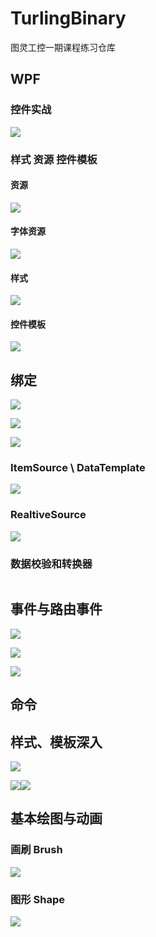 # TurlingBinary

图灵工控一期课程练习仓库

## WPF

### 控件实战

![](https://raw.githubusercontent.com/ethanielK/ImgGallery/main/2024/10/28-21-27-50-2024-10-28-21-09-50-image.png)

### 样式 资源 控件模板

#### 资源

![](https://raw.githubusercontent.com/ethanielK/ImgGallery/main/2024/10/30-20-40-43-2024-10-30-20-39-24-image.png)

#### 字体资源

![](https://raw.githubusercontent.com/ethanielK/ImgGallery/main/2024/10/30-20-40-49-2024-10-30-20-39-58-image.png)

#### 样式

![](https://raw.githubusercontent.com/ethanielK/ImgGallery/main/2024/10/30-20-41-14-2024-10-30-20-40-14-image.png)

#### 控件模板

![](https://raw.githubusercontent.com/ethanielK/ImgGallery/main/2024/10/30-20-41-18-2024-10-30-20-40-29-image.png)

## 绑定

![](https://raw.githubusercontent.com/ethanielK/ImgGallery/main/2024/11/10-19-56-51-2024-11-10-19-56-40-image.png)

![](https://raw.githubusercontent.com/ethanielK/ImgGallery/main/2024/11/10-19-57-16-2024-11-10-19-57-11-image.png)

![](https://raw.githubusercontent.com/ethanielK/ImgGallery/main/2024/11/10-19-57-55-2024-11-10-19-57-47-image.png)

### ItemSource \ DataTemplate

![](https://raw.githubusercontent.com/ethanielK/ImgGallery/main/2024/11/10-19-58-25-2024-11-10-19-58-22-image.png)

### RealtiveSource

![](https://raw.githubusercontent.com/ethanielK/ImgGallery/main/2024/11/10-19-58-50-2024-11-10-19-58-48-image.png)

### 数据校验和转换器

<img title="" src="https://raw.githubusercontent.com/ethanielK/ImgGallery/main/2024/11/30-20-16-06-2024-11-30-20-13-36-image.png" alt="" data-align="inline">

## 事件与路由事件

![](https://raw.githubusercontent.com/ethanielK/ImgGallery/main/2024/12/09-21-10-54-2024-12-09-21-10-31-image.png)

![](https://raw.githubusercontent.com/ethanielK/ImgGallery/main/2024/12/09-21-10-58-2024-12-09-21-10-52-image.png)

![](https://raw.githubusercontent.com/ethanielK/ImgGallery/main/2024/12/09-21-11-23-2024-12-09-21-11-19-image.png)

## 命令

## 样式、模板深入

![](https://raw.githubusercontent.com/ethanielK/ImgGallery/main/2024/12/09-21-13-41-2024-12-09-21-12-52-image.png)

![](https://raw.githubusercontent.com/ethanielK/ImgGallery/main/2024/12/09-21-13-33-2024-12-09-21-13-04-image.png)![](https://raw.githubusercontent.com/ethanielK/ImgGallery/main/2024/12/09-21-13-38-2024-12-09-21-13-27-image.png)

## 基本绘图与动画

### 画刷 Brush

![](https://raw.githubusercontent.com/ethanielK/ImgGallery/main/2024/12/14-18-04-22-2024-12-14-18-04-18-image.png)  

### 图形 Shape

![](https://raw.githubusercontent.com/ethanielK/ImgGallery/main/2024/12/14-18-04-57-2024-12-14-18-04-54-image.png)
